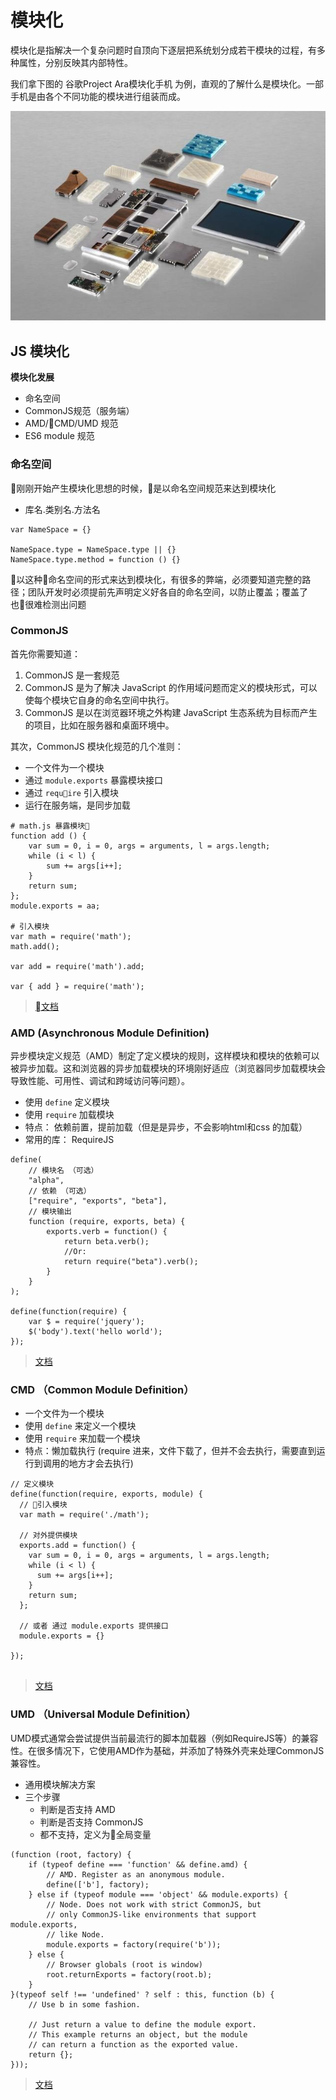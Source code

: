 # 模块化

模块化是指解决一个复杂问题时自顶向下逐层把系统划分成若干模块的过程，有多种属性，分别反映其内部特性。

我们拿下图的 谷歌Project Ara模块化手机 为例，直观的了解什么是模块化。一部手机是由各个不同功能的模块进行组装而成。

![](/assets/手机模块.jpg)

## JS 模块化

**模块化发展**

* 命名空间
* CommonJS规范（服务端）
* AMD/CMD/UMD 规范
* ES6 module 规范
### 命名空间

刚刚开始产生模块化思想的时候，是以命名空间规范来达到模块化

* 库名.类别名.方法名

```
var NameSpace = {}

NameSpace.type = NameSpace.type || {}
NameSpace.type.method = function () {}

```
以这种命名空间的形式来达到模块化，有很多的弊端，必须要知道完整的路径；团队开发时必须提前先声明定义好各自的命名空间，以防止覆盖；覆盖了也很难检测出问题

### CommonJS

首先你需要知道：
1. CommonJS 是一套规范
2. CommonJS 是为了解决 JavaScript 的作用域问题而定义的模块形式，可以使每个模块它自身的命名空间中执行。
3. CommonJS 是以在浏览器环境之外构建 JavaScript 生态系统为目标而产生的项目，比如在服务器和桌面环境中。

其次，CommonJS 模块化规范的几个准则：
* 一个文件为一个模块
* 通过 `module.exports` 暴露模块接口
* 通过 `require` 引入模块
* 运行在服务端，是同步加载

``` 
# math.js 暴露模块
function add () {
    var sum = 0, i = 0, args = arguments, l = args.length;
    while (i < l) {
        sum += args[i++];
    }
    return sum;
};
module.exports = aa;

# 引入模块
var math = require('math');
math.add();

var add = require('math').add;

var { add } = require('math');

```

> [文档](http://wiki.commonjs.org/wiki/Modules/1.1.1)

### AMD (Asynchronous Module Definition)

异步模块定义规范（AMD）制定了定义模块的规则，这样模块和模块的依赖可以被异步加载。这和浏览器的异步加载模块的环境刚好适应（浏览器同步加载模块会导致性能、可用性、调试和跨域访问等问题）。

* 使用 `define` 定义模块
* 使用 `require` 加载模块
* 特点： 依赖前置，提前加载（但是是异步，不会影响html和css 的加载）
* 常用的库： RequireJS

```
define(
    // 模块名 （可选）
    "alpha", 
    // 依赖 （可选）
    ["require", "exports", "beta"],
    // 模块输出
    function (require, exports, beta) {
        exports.verb = function() {
            return beta.verb();
            //Or:
            return require("beta").verb();
        }
    }
);

define(function(require) {
    var $ = require('jquery');
    $('body').text('hello world');
});

```
> [文档](https://github.com/amdjs/amdjs-api/wiki/AMD-(%E4%B8%AD%E6%96%87%E7%89%88))

### CMD （Common Module Definition）

* 一个文件为一个模块
* 使用 `define` 来定义一个模块
* 使用 `require` 来加载一个模块
* 特点：懒加载执行 (require 进来，文件下载了，但并不会去执行，需要直到运行到调用的地方才会去执行)

```
// 定义模块
define(function(require, exports, module) {
  // 引入模块
  var math = require('./math');

  // 对外提供模块
  exports.add = function() {
    var sum = 0, i = 0, args = arguments, l = args.length;
    while (i < l) {
      sum += args[i++];
    }
    return sum;
  };

  // 或者 通过 module.exports 提供接口
  module.exports = {}

});


```
> [文档](https://github.com/cmdjs/specification/blob/master/draft/module.md)

### UMD （Universal Module Definition）

UMD模式通常会尝试提供当前最流行的脚本加载器（例如RequireJS等）的兼容性。在很多情况下，它使用AMD作为基础，并添加了特殊外壳来处理CommonJS兼容性。

* 通用模块解决方案
* 三个步骤
    * 判断是否支持 AMD
    * 判断是否支持 CommonJS
    * 都不支持，定义为全局变量

``` UMD 代码
(function (root, factory) {
    if (typeof define === 'function' && define.amd) {
        // AMD. Register as an anonymous module.
        define(['b'], factory);
    } else if (typeof module === 'object' && module.exports) {
        // Node. Does not work with strict CommonJS, but
        // only CommonJS-like environments that support module.exports,
        // like Node.
        module.exports = factory(require('b'));
    } else {
        // Browser globals (root is window)
        root.returnExports = factory(root.b);
    }
}(typeof self !== 'undefined' ? self : this, function (b) {
    // Use b in some fashion.

    // Just return a value to define the module export.
    // This example returns an object, but the module
    // can return a function as the exported value.
    return {};
}));
```

> [文档](https://github.com/umdjs/umd)

